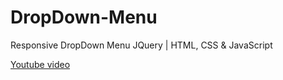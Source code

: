 # DropDown-Menu
Responsive DropDown Menu JQuery | HTML, CSS &amp; JavaScript


[Youtube video](https://www.youtube.com/watch?v=n90GC3YH30A)
